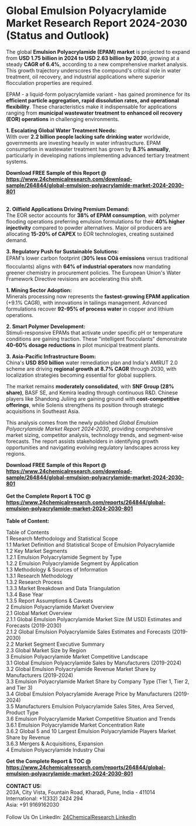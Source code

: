 <h1>Global Emulsion Polyacrylamide Market Research Report 2024-2030 (Status and Outlook)</h1><p>The global <strong>Emulsion Polyacrylamide (EPAM) market</strong> is projected to expand from <strong>USD 1.75 billion in 2024 to USD 2.63 billion by 2030</strong>, growing at a steady <strong>CAGR of 6.4%</strong>, according to a new comprehensive market analysis. This growth trajectory underscores the compound's critical role in water treatment, oil recovery, and industrial applications where superior flocculation properties are required.</p><p>EPAM - a liquid-form polyacrylamide variant - has gained prominence for its <strong>efficient particle aggregation, rapid dissolution rates, and operational flexibility</strong>. These characteristics make it indispensable for applications ranging from <strong>municipal wastewater treatment to enhanced oil recovery (EOR) operations</strong> in challenging environments.</p><p><strong>1. Escalating Global Water Treatment Needs:</strong><br>
With over <strong>2.2 billion people lacking safe drinking water</strong> worldwide, governments are investing heavily in water infrastructure. EPAM consumption in wastewater treatment has grown by <strong>8.3% annually</strong>, particularly in developing nations implementing advanced tertiary treatment systems.</p><div><b>Download FREE Sample of this Report @ 
            <a href="https://www.24chemicalresearch.com/download-sample/264844/global-emulsion-polyacrylamide-market-2024-2030-801">
            https://www.24chemicalresearch.com/download-sample/264844/global-emulsion-polyacrylamide-market-2024-2030-801</a></b></div><br><p><strong>2. Oilfield Applications Driving Premium Demand:</strong><br>
The EOR sector accounts for <strong>38% of EPAM consumption</strong>, with polymer flooding operations preferring emulsion formulations for their <strong>40% higher injectivity</strong> compared to powder alternatives. Major oil producers are allocating <strong>15-20% of CAPEX</strong> to EOR technologies, creating sustained demand.</p><p><strong>3. Regulatory Push for Sustainable Solutions:</strong><br>
EPAM's lower carbon footprint (<strong>30% less COâ emissions</strong> versus traditional flocculants) aligns with <strong>64% of industrial operators</strong> now mandating greener chemistry in procurement policies. The European Union's Water Framework Directive revisions are accelerating this shift.</p><p><strong>1. Mining Sector Adoption:</strong><br>
Minerals processing now represents the <strong>fastest-growing EPAM application</strong> (+9.1% CAGR), with innovations in tailings management. Advanced formulations recover <strong>92-95% of process water</strong> in copper and lithium operations.</p><p><strong>2. Smart Polymer Development:</strong><br>
Stimuli-responsive EPAMs that activate under specific pH or temperature conditions are gaining traction. These "intelligent flocculants" demonstrate <strong>40-60% dosage reductions</strong> in pilot municipal treatment plants.</p><p><strong>3. Asia-Pacific Infrastructure Boom:</strong><br>
China's <strong>USD 850 billion</strong> water remediation plan and India's AMRUT 2.0 scheme are driving <strong>regional growth at 8.7% CAGR</strong> through 2030, with localization strategies becoming essential for global suppliers.</p><p>The market remains <strong>moderately consolidated</strong>, with <strong>SNF Group (28% share)</strong>, BASF SE, and Kemira leading through continuous R&amp;D. Chinese players like Shandong Juliing are gaining ground with <strong>cost-competitive offerings</strong>, while Solenis strengthens its position through strategic acquisitions in Southeast Asia.</p><p>This analysis comes from the newly published <em>Global Emulsion Polyacrylamide Market Report 2024-2030</em>, providing comprehensive market sizing, competitor analysis, technology trends, and segment-wise forecasts. The report assists stakeholders in identifying growth opportunities and navigating evolving regulatory landscapes across key regions.</p><div><b>Download FREE Sample of this Report @ 
            <a href="https://www.24chemicalresearch.com/download-sample/264844/global-emulsion-polyacrylamide-market-2024-2030-801">
            https://www.24chemicalresearch.com/download-sample/264844/global-emulsion-polyacrylamide-market-2024-2030-801</a></b></div><br><div><b>Get the Complete Report & TOC @ 
            <a href="https://www.24chemicalresearch.com/reports/264844/global-emulsion-polyacrylamide-market-2024-2030-801">
            https://www.24chemicalresearch.com/reports/264844/global-emulsion-polyacrylamide-market-2024-2030-801</a></b></div><br>
            <b>Table of Content:</b><p>Table of Contents<br />
1 Research Methodology and Statistical Scope<br />
1.1 Market Definition and Statistical Scope of Emulsion Polyacrylamide<br />
1.2 Key Market Segments<br />
1.2.1 Emulsion Polyacrylamide Segment by Type<br />
1.2.2 Emulsion Polyacrylamide Segment by Application<br />
1.3 Methodology & Sources of Information<br />
1.3.1 Research Methodology<br />
1.3.2 Research Process<br />
1.3.3 Market Breakdown and Data Triangulation<br />
1.3.4 Base Year<br />
1.3.5 Report Assumptions & Caveats<br />
2 Emulsion Polyacrylamide Market Overview<br />
2.1 Global Market Overview<br />
2.1.1 Global Emulsion Polyacrylamide Market Size (M USD) Estimates and Forecasts (2019-2030)<br />
2.1.2 Global Emulsion Polyacrylamide Sales Estimates and Forecasts (2019-2030)<br />
2.2 Market Segment Executive Summary<br />
2.3 Global Market Size by Region<br />
3 Emulsion Polyacrylamide Market Competitive Landscape<br />
3.1 Global Emulsion Polyacrylamide Sales by Manufacturers (2019-2024)<br />
3.2 Global Emulsion Polyacrylamide Revenue Market Share by Manufacturers (2019-2024)<br />
3.3 Emulsion Polyacrylamide Market Share by Company Type (Tier 1, Tier 2, and Tier 3)<br />
3.4 Global Emulsion Polyacrylamide Average Price by Manufacturers (2019-2024)<br />
3.5 Manufacturers Emulsion Polyacrylamide Sales Sites, Area Served, Product Type<br />
3.6 Emulsion Polyacrylamide Market Competitive Situation and Trends<br />
3.6.1 Emulsion Polyacrylamide Market Concentration Rate<br />
3.6.2 Global 5 and 10 Largest Emulsion Polyacrylamide Players Market Share by Revenue<br />
3.6.3 Mergers & Acquisitions, Expansion<br />
4 Emulsion Polyacrylamide Industry Chai</p><div><b>Get the Complete Report & TOC @ 
            <a href="https://www.24chemicalresearch.com/reports/264844/global-emulsion-polyacrylamide-market-2024-2030-801">
            https://www.24chemicalresearch.com/reports/264844/global-emulsion-polyacrylamide-market-2024-2030-801</a></b></div><br><b>CONTACT US:</b><br>
            203A, City Vista, Fountain Road, Kharadi, Pune, India - 411014<br>
            International: +1(332) 2424 294<br>
            Asia: +91 9169162030 <br><br>
            Follow Us On LinkedIn: <a href="https://www.linkedin.com/company/24chemicalresearch/">24ChemicalResearch LinkedIn</a>